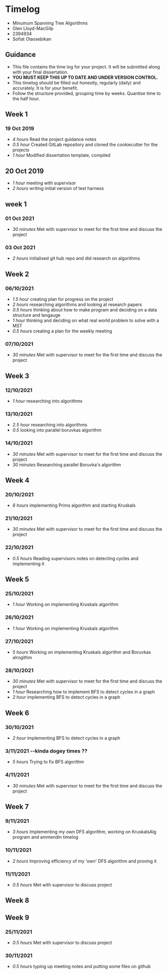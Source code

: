 # Timelog

* Minumum Spanning Tree Algorithms
* Glen Lloyd-MacGilp
* 2394934
* Sofiat Olaosebikan

## Guidance

* This file contains the time log for your project. It will be submitted along with your final dissertation.
* **YOU MUST KEEP THIS UP TO DATE AND UNDER VERSION CONTROL.**
* This timelog should be filled out honestly, regularly (daily) and accurately. It is for *your* benefit.
* Follow the structure provided, grouping time by weeks.  Quantise time to the half hour.

## Week 1

### 19 Oct 2019

* *4 hours* Read the project guidance notes
* *0.5 hour* Created GitLab repository and cloned the cookiecutter for the projects
* *1 hour* Modified dissertation template, compiled  

## 20 Oct 2019

* *1 hour* meeting with supervisor
* *2 hours* writing initial version of test harness



## week 1

### 01 Oct 2021

* *30 minutes* Met with supervisor to meet for the first time and discuss the project

### 03 Oct 2021

* *2 hours* initialised git hub repo and did research on algorithms



## Week 2

### 06/10/2021

* *1.5 hour* creating plan for progress on the project
* *2 hours* researching algorithms and looking at research papers
* *0.5 hours* thinking about how to make program and deciding on a data structure and langauge
* *1 hour* thinking and deciding on what real world problem to solve with a MST
* *0.5 hours* creating a plan for the weekly meeting

### 07/10/2021

* *30 minutes* Met with supervisor to meet for the first time and discuss the project


## Week 3

### 12/10/2021

* *1 hour* researching into algorithms

### 13/10/2021

* *2.5 hour* researching into algorithms
* *0.5* looking into parallel boruvkas algorithm

### 14/10/2021

* *30 minutes* Met with supervisor to meet for the first time and discuss the project
* *30 minutes* Researching parallel Boruvka's algorithm 


## Week 4

### 20/10/2021

* *6 hours* implementing Prims algorithm and starting Kruskals

### 21/10/2021

* *30 minutes* Met with supervisor to meet for the first time and discuss the project


### 22/10/2021

* *0.5 hours* Reading supervisors notes on detecting cycles and implementing it


## Week 5

### 25/10/2021

* *1 hour* Working on implementing Kruskals algorithm

### 26/10/2021

* *1 hour* Working on implementing Kruskals algorithm

### 27/10/2021

* *5 hours* Working on implementing Kruskals algorithm and Boruvkas alrogithm

### 28/10/2021

* *30 minutes* Met with supervisor to meet for the first time and discuss the project
* *1 hour* Researching how to implement BFS to detect cycles in a graph
* *2 hour* implementing BFS to detect cycles in a graph 


## Week 6

### 30/10/2021

* *2 hour* implementing BFS to detect cycles in a graph 

### 3/11/2021                             --kinda dogey times ??

* *5 hours* Trying to fix BFS algorithm

### 4/11/2021

* *30 minutes* Met with supervisor to meet for the first time and discuss the project

## Week 7

### 9/11/2021

* *3 hours* Implementing my own DFS algorithm, working on KruskalsAlg program and ammendin timelog

### 10/11/2021

* *2 hours* Improving efficiency of my 'own' DFS algorithm and proving it

### 11/11/2021

* *0.5 hours* Met with supervisor to discuss project

## Week 8

## Week 9



### 25/11/2021

* *0.5 hours* Met with supervisor to discuss project

### 30/11/2021

* *0.5 hours* typing up meeting notes and putting some files on github










 




